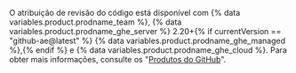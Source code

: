 O atribuição de revisão do código está disponível com {% data variables.product.prodname_team %}, {% data variables.product.prodname_ghe_server %} 2.20+{% if currentVersion == "github-ae@latest" %} {% data variables.product.prodname_ghe_managed %},{% endif %} e {% data variables.product.prodname_ghe_cloud %}. Para obter mais informações, consulte os "[Produtos do GitHub](/articles/githubs-products)".
